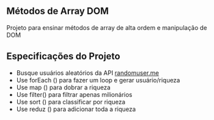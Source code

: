 ## Métodos de Array DOM

Projeto para ensinar métodos de array de alta ordem e manipulação de DOM

## Especificações do Projeto

- Busque usuários aleatórios da API [randomuser.me](https://randomuser.me)
- Use forEach () para fazer um loop e gerar usuário/riqueza
- Use map () para dobrar a riqueza
- Use filter() para filtrar apenas milionários
- Use sort () para classificar por riqueza
- Use reduz () para adicionar toda a riqueza